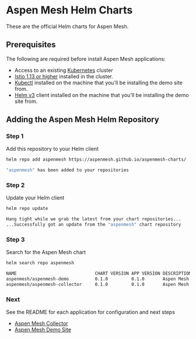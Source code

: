 # Aspen Mesh Helm Charts

These are the official Helm charts for Aspen Mesh.

## Prerequisites

The following are required before install Aspen Mesh applications:

 * Access to an existing [Kubernetes](https://kubernetes.io/docs/home/#set-up-a-k8s-cluster) cluster
 * [Istio 1.13 or higher](https://istio.io/latest/docs/setup/install/) installed in the cluster.
 * [Kubectl](https://kubernetes.io/docs/tasks/tools/#kubectl) installed on the machine that you'll be installing the demo site from.
 * [Helm v3](https://helm.sh/docs/intro/install/) client installed on the machine that you'll be installing the demo site from.

## Adding the Aspen Mesh Helm Repository

### Step 1

Add this repository to your Helm client
   
```bash
helm repo add aspenmesh https://aspenmesh.github.io/aspenmesh-charts/

"aspenmesh" has been added to your repositories
```

### Step 2

Update your Helm client

```bash
helm repo update

Hang tight while we grab the latest from your chart repositories...
...Successfully got an update from the "aspenmesh" chart repository
```

### Step 3

Search for the Aspen Mesh chart

```bash
helm search repo aspenmesh

NAME                    	      CHART VERSION	APP VERSION	DESCRIPTION         
aspenmesh/aspenmesh-demo	      0.1.0        	0.1.0      	Aspen Mesh Demo Site
aspenmesh/aspenmesh-collector     0.1.0        	0.1.0       Aspen Mesh Collector

```

### Next

See the README for each application for configuration and next steps
 * [Aspen Mesh Collector](./docs/aspenmesh-collector.MD)
 * [Aspen Mesh Demo Site](./docs/aspenmesh-demo.MD)






